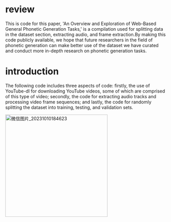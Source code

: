 # review
This is code for this paper, 'An Overview and Exploration of Web-Based General Phonetic Generation Tasks,' is a compilation used for splitting data in the dataset section, extracting audio, and frame extraction.By making this code publicly available, we hope that future researchers in the field of phonetic generation can make better use of the dataset we have curated and conduct more in-depth research on phonetic generation tasks.
# introduction
The following code includes three aspects of code: firstly, the use of YouTube-dl for downloading YouTube videos, some of which are comprised of this type of video; secondly, the code for extracting audio tracks and processing video frame sequences; and lastly, the code for randomly splitting the dataset into training, testing, and validation sets.

<img width="320" alt="微信图片_20231010184623" src="https://github.com/stq5515/overviewcode/assets/115406395/92f3eace-f2b4-4482-b201-1f0f4ea8a6a4">
